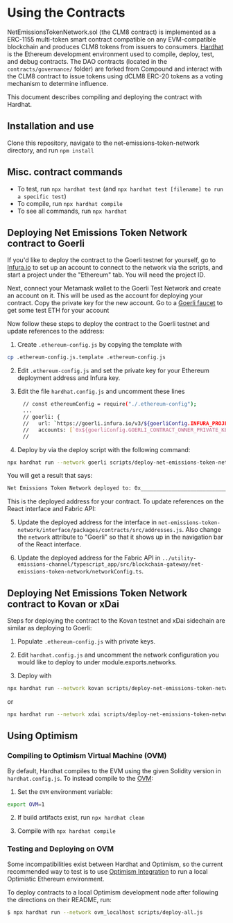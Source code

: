 # Using the Contracts

NetEmissionsTokenNetwork.sol (the CLM8 contract) is implemented as a ERC-1155 multi-token smart contract compatible on any EVM-compatible blockchain and produces CLM8 tokens from issuers to consumers. [Hardhat](https://hardhat.org) is the Ethereum development environment used to compile, deploy, test, and debug contracts. The DAO contracts (located in the `contracts/governance/` folder) are forked from Compound and interact with the CLM8 contract to issue tokens using dCLM8 ERC-20 tokens as a voting mechanism to determine influence.

This document describes compiling and deploying the contract with Hardhat.

## Installation and use

Clone this repository, navigate to the net-emissions-token-network directory, and run `npm install`

## Misc. contract commands

- To test, run `npx hardhat test` (and `npx hardhat test [filename] to run a specific test`)
- To compile, run `npx hardhat compile`
- To see all commands, run `npx hardhat`

## Deploying Net Emissions Token Network contract to Goerli

If you'd like to deploy the contract to the Goerli testnet for yourself, go to [Infura.io](https://infura.io/) to set up an account to connect to the network via the scripts, and start a project under the "Ethereum" tab. You will need the project ID.

Next, connect your Metamask wallet to the Goerli Test Network and create an account on it.  This will be used as the account for deploying your contract.  Copy the private key for the new account.  Go to a [Goerli faucet](https://faucet.goerli.mudit.blog) to get some test ETH for your account 

Now follow these steps to deploy the contract to the Goerli testnet and update references to the address:

1. Create `.ethereum-config.js` by copying the template with 

```bash
cp .ethereum-config.js.template .ethereum-config.js
```

2.  Edit `.ethereum-config.js` and set the private key for your Ethereum deployment address and Infura key.

3. Edit the file `hardhat.config.js` and uncomment these lines

```bash
     // const ethereumConfig = require("./.ethereum-config");
     ...
     // goerli: {
     //   url: `https://goerli.infura.io/v3/${goerliConfig.INFURA_PROJECT_ID}`,
     //   accounts: [`0x${goerliConfig.GOERLI_CONTRACT_OWNER_PRIVATE_KEY}`]
     //
```

4. Deploy by via the deploy script with the following command:

```bash
npx hardhat run --network goerli scripts/deploy-net-emissions-token-network.js
```

You will get a result that says:

```bash
Net Emissions Token Network deployed to: 0x_________________________________
```

This is the deployed address for your contract. To update references on the React interface and Fabric API:

5. Update the deployed address for the interface in `net-emissions-token-network/interface/packages/contracts/src/addresses.js`. Also change the `network` attribute to "Goerli" so that it shows up in the navigation bar of the React interface.

6. Update the deployed address for the Fabric API in `../utility-emissions-channel/typescript_app/src/blockchain-gateway/net-emissions-token-network/networkConfig.ts`.

## Deploying Net Emissions Token Network contract to Kovan or xDai

Steps for deploying the contract to the Kovan testnet and xDai sidechain are similar as deploying to Goerli:

1. Populate `.ethereum-config.js` with private keys.

2. Edit `hardhat.config.js` and uncomment the network configuration you would like to deploy to under module.exports.networks.

3. Deploy with

```bash
npx hardhat run --network kovan scripts/deploy-net-emissions-token-network.js
```

or 

```bash
npx hardhat run --network xdai scripts/deploy-net-emissions-token-network.js
```

## Using Optimism

### Compiling to Optimism Virtual Machine (OVM)

By default, Hardhat compiles to the EVM using the given Solidity version in `hardhat.config.js`. To instead compile to the [OVM](https://optimism.io/): 

1. Set the `OVM` environment variable:

```bash
export OVM=1
```

2. If build artifacts exist, run `npx hardhat clean`

2. Compile with `npx hardhat compile`

### Testing and Deploying on OVM

Some incompatibilities exist between Hardhat and Optimism, so the current recommended way to test is to use [Optimism Integration](https://github.com/ethereum-optimism/optimism-integration) to run a local Optimistic Ethereum environment.

To deploy contracts to a local Optimism development node after following the directions on their README, run:

```bash
$ npx hardhat run --network ovm_localhost scripts/deploy-all.js
```
